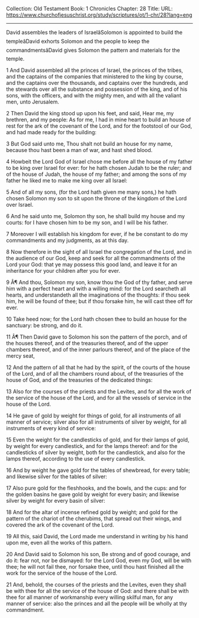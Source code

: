 Collection: Old Testament
Book: 1 Chronicles
Chapter: 28
Title: 
URL: https://www.churchofjesuschrist.org/study/scriptures/ot/1-chr/28?lang=eng

---

David assembles the leaders of IsraelâSolomon is appointed to build the templeâDavid exhorts Solomon and the people to keep the commandmentsâDavid gives Solomon the pattern and materials for the temple.

1 And David assembled all the princes of Israel, the princes of the tribes, and the captains of the companies that ministered to the king by course, and the captains over the thousands, and captains over the hundreds, and the stewards over all the substance and possession of the king, and of his sons, with the officers, and with the mighty men, and with all the valiant men, unto Jerusalem.

2 Then David the king stood up upon his feet, and said, Hear me, my brethren, and my people: As for me, I had in mine heart to build an house of rest for the ark of the covenant of the Lord, and for the footstool of our God, and had made ready for the building:

3 But God said unto me, Thou shalt not build an house for my name, because thou hast been a man of war, and hast shed blood.

4 Howbeit the Lord God of Israel chose me before all the house of my father to be king over Israel for ever: for he hath chosen Judah to be the ruler; and of the house of Judah, the house of my father; and among the sons of my father he liked me to make me king over all Israel:

5 And of all my sons, (for the Lord hath given me many sons,) he hath chosen Solomon my son to sit upon the throne of the kingdom of the Lord over Israel.

6 And he said unto me, Solomon thy son, he shall build my house and my courts: for I have chosen him to be my son, and I will be his father.

7 Moreover I will establish his kingdom for ever, if he be constant to do my commandments and my judgments, as at this day.

8 Now therefore in the sight of all Israel the congregation of the Lord, and in the audience of our God, keep and seek for all the commandments of the Lord your God: that ye may possess this good land, and leave it for an inheritance for your children after you for ever.

9 Â¶ And thou, Solomon my son, know thou the God of thy father, and serve him with a perfect heart and with a willing mind: for the Lord searcheth all hearts, and understandeth all the imaginations of the thoughts: if thou seek him, he will be found of thee; but if thou forsake him, he will cast thee off for ever.

10 Take heed now; for the Lord hath chosen thee to build an house for the sanctuary: be strong, and do it.

11 Â¶ Then David gave to Solomon his son the pattern of the porch, and of the houses thereof, and of the treasuries thereof, and of the upper chambers thereof, and of the inner parlours thereof, and of the place of the mercy seat,

12 And the pattern of all that he had by the spirit, of the courts of the house of the Lord, and of all the chambers round about, of the treasuries of the house of God, and of the treasuries of the dedicated things:

13 Also for the courses of the priests and the Levites, and for all the work of the service of the house of the Lord, and for all the vessels of service in the house of the Lord.

14 He gave of gold by weight for things of gold, for all instruments of all manner of service; silver also for all instruments of silver by weight, for all instruments of every kind of service:

15 Even the weight for the candlesticks of gold, and for their lamps of gold, by weight for every candlestick, and for the lamps thereof: and for the candlesticks of silver by weight, both for the candlestick, and also for the lamps thereof, according to the use of every candlestick.

16 And by weight he gave gold for the tables of shewbread, for every table; and likewise silver for the tables of silver:

17 Also pure gold for the fleshhooks, and the bowls, and the cups: and for the golden basins he gave gold by weight for every basin; and likewise silver by weight for every basin of silver:

18 And for the altar of incense refined gold by weight; and gold for the pattern of the chariot of the cherubims, that spread out their wings, and covered the ark of the covenant of the Lord.

19 All this, said David, the Lord made me understand in writing by his hand upon me, even all the works of this pattern.

20 And David said to Solomon his son, Be strong and of good courage, and do it: fear not, nor be dismayed: for the Lord God, even my God, will be with thee; he will not fail thee, nor forsake thee, until thou hast finished all the work for the service of the house of the Lord.

21 And, behold, the courses of the priests and the Levites, even they shall be with thee for all the service of the house of God: and there shall be with thee for all manner of workmanship every willing skilful man, for any manner of service: also the princes and all the people will be wholly at thy commandment.
